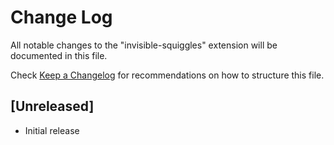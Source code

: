 # Change Log

All notable changes to the "invisible-squiggles" extension will be documented in this file.

Check [Keep a Changelog](http://keepachangelog.com/) for recommendations on how to structure this file.

## [Unreleased]

- Initial release